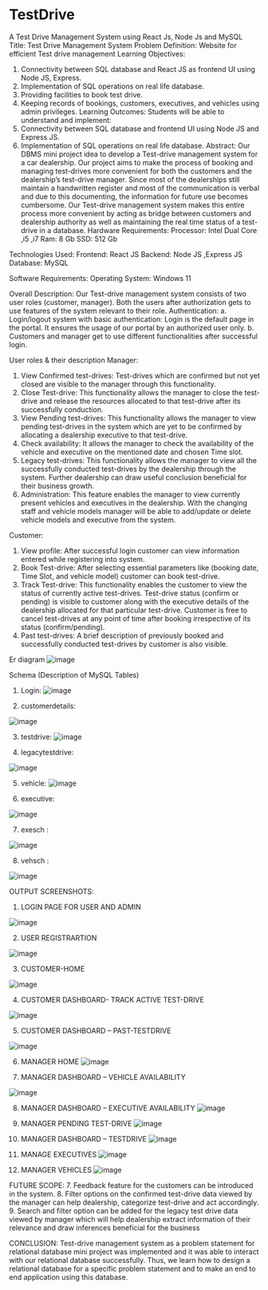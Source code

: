 # TestDrive
A Test Drive Management System using React Js, Node Js and MySQL 
Title: Test Drive Management System
Problem Definition: 
Website for efficient Test drive management 
Learning Objectives: 
1.	Connectivity between SQL database and React JS as frontend UI using Node JS, Express.
2.	Implementation of SQL operations on real life database.
3.	Providing facilities to book test drive.
4.	Keeping records of bookings, customers, executives, and vehicles using admin privileges.
Learning Outcomes: 
Students will be able to understand and implement:
1.	Connectivity between SQL database and frontend UI using Node JS and Express JS.
2.	Implementation of SQL operations on real life database.
Abstract:
Our DBMS mini project idea to develop a Test-drive management system for a car dealership.  Our project aims to make the process of booking and managing test-drives more convenient for both the customers and the dealership’s test-drive manager. 
Since most of the dealerships still maintain a handwritten register and most of the communication is verbal and due to this documenting, the information for future use becomes cumbersome. 
	Our Test-drive management system makes this entire process more convenient by acting as bridge between customers and dealership authority as well as maintaining the real time status of a test-drive in a database.
Hardware Requirements:
Processor: Intel Dual Core ,i5 ,i7
Ram: 8 Gb
SSD: 512 Gb



Technologies Used:
            Frontend: React JS
            Backend: Node JS ,Express JS
            Database: MySQL

Software Requirements:
Operating System: Windows 11

Overall Description:
Our Test-drive management system consists of two user roles (customer, manager). Both the users after authorization gets to use features of the system relevant to their role.
Authentication:
a.	Login/logout system with basic authentication: Login is the default page in the portal. It ensures the usage of our portal by an authorized user only.
b.	Customers and manager get to use different functionalities after successful login.

User roles & their description
Manager:
1.	View Confirmed test-drives: Test-drives which are confirmed but not yet closed are visible to the manager through this functionality.
2.	Close Test-drive: This functionality allows the manager to close the test-drive and release the resources allocated to that test-drive after its successfully conduction.
3.	View Pending test-drives: This functionality allows the manager to view pending test-drives in the system which are yet to be confirmed by allocating a dealership executive to that test-drive.
4.	Check availability: It allows the manager to check the availability of the vehicle and executive on the mentioned date and chosen Time slot. 
5.	Legacy test-drives: This functionality allows the manager to view all the successfully conducted test-drives by the dealership through the system. Further dealership can draw useful conclusion beneficial for their business growth.
6.	Administration: This feature enables the manager to view currently present vehicles and executives in the dealership. With the changing staff and vehicle models manager will be able to add/update or delete vehicle models and executive from the system. 

Customer:
1.	View profile: After successful login customer can view information entered while registering into system.
2.	Book Test-drive: After selecting essential parameters like (booking date, Time Slot, and vehicle model) customer can book test-drive.
3.	Track Test-drive: This functionality enables the customer to view the status of currently active test-drives. Test-drive status (confirm or pending) is visible to customer along with the executive details of the dealership allocated for that particular test-drive. Customer is free to cancel test-drives at any point of time after booking irrespective of its status (confirm/pending).
4.	Past test-drives: A brief description of previously booked and successfully conducted test-drives by customer is also visible.

Er diagram 
![image](https://user-images.githubusercontent.com/82774150/220444273-fbbe628a-b6e7-445a-b0a8-fcd41442c4eb.png)



Schema (Description of MySQL Tables)
1.	Login:
![image](https://user-images.githubusercontent.com/82774150/220444332-5af440d8-8857-435b-86cf-b1762ca42c69.png)


2.	customerdetails:

![image](https://user-images.githubusercontent.com/82774150/220444379-3f2594a9-9ba1-49b6-ace2-36c7003278b4.png)


3.	testdrive:
![image](https://user-images.githubusercontent.com/82774150/220444420-a061a96b-12a4-47c0-81c1-6e5f4ed59b1a.png)


4.	legacytestdrive:

![image](https://user-images.githubusercontent.com/82774150/220444447-9d761b32-c1d5-44af-9f63-237c3d5efe89.png)
 

5.	vehicle:
 ![image](https://user-images.githubusercontent.com/82774150/220444462-83f7c016-37e5-4cc6-ae25-b37ce4f53f20.png)


6.	executive:

![image](https://user-images.githubusercontent.com/82774150/220444488-b9a12574-3b92-43bf-a75c-8ef58f70abf3.png)
 

7.	exesch :

 
![image](https://user-images.githubusercontent.com/82774150/220444515-12621bf3-54a6-436a-a41f-7f2c9bc4a63b.png)

8.	vehsch :

 
![image](https://user-images.githubusercontent.com/82774150/220444541-a699a358-9ca0-4093-95f2-1e1bc8c8a6d3.png)

OUTPUT SCREENSHOTS:
1.	LOGIN PAGE FOR USER AND ADMIN

 
![image](https://user-images.githubusercontent.com/82774150/220444559-2c3a45c6-4d59-4a7f-a3df-78a3103a2499.png)

2.	USER REGISTRARTION

 ![image](https://user-images.githubusercontent.com/82774150/220444592-b748348e-5dae-496e-ac9c-ee15fc67bae4.png)


3.	CUSTOMER-HOME

![image](https://user-images.githubusercontent.com/82774150/220444609-92ec7952-cb00-483e-b524-471f61983353.png)



4.	CUSTOMER DASHBOARD- TRACK ACTIVE TEST-DRIVE

![image](https://user-images.githubusercontent.com/82774150/220444668-59087236-a7e6-4e69-9e59-3755c54f32e7.png)

5.	CUSTOMER DASHBOARD – PAST-TESTDRIVE

![image](https://user-images.githubusercontent.com/82774150/220444692-e647616a-2e4b-4922-be28-13a9b078d076.png)

6.	MANAGER HOME 
![image](https://user-images.githubusercontent.com/82774150/220444732-cc246b3d-a25d-4f7b-bce3-e909eb241bef.png)
 

7.	MANAGER DASHBOARD – VEHICLE AVAILABILITY

![image](https://user-images.githubusercontent.com/82774150/220444751-ffe001f4-d450-44cb-b71c-2067375f0052.png)

8.	MANAGER DASHBOARD – EXECUTIVE AVAILABILITY
![image](https://user-images.githubusercontent.com/82774150/220444796-f2c20283-fd8f-4659-9523-b6c39502d724.png)

 
9.	MANAGER PENDING TEST-DRIVE
![image](https://user-images.githubusercontent.com/82774150/220444818-75fda089-8ad5-4b35-a095-2a44fe51e646.png)


10.	MANAGER DASHBOARD – TESTDRIVE
![image](https://user-images.githubusercontent.com/82774150/220444861-ebb0bb7f-8721-4106-925b-d3a75b916a36.png)

 

11.	MANAGE EXECUTIVES
![image](https://user-images.githubusercontent.com/82774150/220444895-bd63d485-819e-49b8-aecd-d4cabab9d47b.png)


12.	MANAGER VEHICLES
![image](https://user-images.githubusercontent.com/82774150/220444927-341d93d4-5f37-4e25-bbe1-3504784b3db3.png)


FUTURE SCOPE:
7.	Feedback feature for the customers can be introduced in the system.
8.	Filter options on the confirmed test-drive data viewed by the manager can help dealership, categorize test-drive and act accordingly.
9.	Search and filter option can be added for the legacy test drive data viewed by manager which will help dealership extract information of their relevance and draw inferences beneficial for the business

CONCLUSION:
Test-drive management system as a problem statement for relational database mini project was implemented and it was able to interact with our relational database successfully. Thus, we learn how to design a relational database for a specific problem statement and to make an end to end application using this database.
